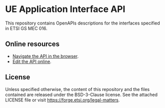 # UE Application Interface API

This repository contains OpenAPIs descriptions for the interfaces specified in ETSI GS MEC 016.

## Online resources

* [Navigate the API in the browser](https://forge.etsi.org/swagger/ui/?url=https://forge.etsi.org/gitlab/mec/gs016-ue-app-api/raw/stf593/UEAppInterfaceApi.yaml).
* [Edit the API online](https://forge.etsi.org/swagger/editor/?url=https://forge.etsi.org/gitlab/mec/gs016-ue-app-api/raw/stf593/UEAppInterfaceApi.yaml).

## License

Unless specified otherwise, the content of this repository and the files
contained are released under the BSD-3-Clause license.
See the attached LICENSE file or visit https://forge.etsi.org/legal-matters.
